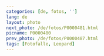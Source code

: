 ```yaml
---
categories: [de, fotos, '']
lang: de
layout: photo
next_photo: /de/fotos/P0000481.html
picname: P0000480
prev_photo: /de/fotos/P0000487.html
tags: [Fotofalle, Leopard]
---
```

